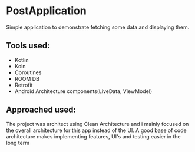 # PostApplication
Simple application to demonstrate fetching some data and displaying them.

## Tools used:
*  Kotlin
*  Koin
*  Coroutines
*  ROOM DB
*  Retrofit
*  Android Architecture components(LiveData, ViewModel)

## Approached used:
 The project was architect using Clean Architecture and i mainly focused on the overall architecture for this app instead of the UI. A good base of code architecture makes implementing features, UI's and testing easier in the long term

